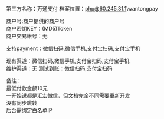 第三方名称：万通支付 
档案位置：php@60.245.31.1\wantongpay  
 
商户号:商户提供的商户号  
商户密钥KEY：(MD5)Token  
商户交易帐号：无  
 
支持payment：微信扫码,微信手机,支付宝扫码,支付宝手机  
 
现有渠道：微信扫码,微信手机,支付宝扫码,支付宝手机  
维护渠道：无 
测试到账：微信扫码,支付宝扫码  
 
备注：  
最低付款金额10元  
一开始说都是汇宏微信，但文档完全不同需要重新开发  
没有同步跳转  
后台需绑定白名单IP  